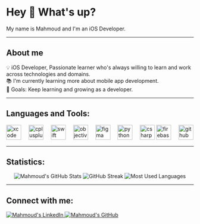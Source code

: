 <h1 align="left">Hey 👋 What's up?</h1>

<p align="left">My name is Mahmoud and I'm an iOS Developer.</p>

---

<h2 align="left">About me</h2>

<p align="left">
💡 iOS Developer, Passionate learner who's always willing to learn and work across technologies and domains.<br>
📚 I'm currently learning more about mobile app development.<br>
🎯 Goals: Keep learning and growing as a developer.
</p>

---

<h2 align="left">Languages and Tools:</h2>

<div align="left">
  <img src="https://cdn.jsdelivr.net/gh/devicons/devicon/icons/xcode/xcode-original.svg" height="40" alt="xcode logo"  />
  <img width="12" />
  <img src="https://cdn.jsdelivr.net/gh/devicons/devicon/icons/cplusplus/cplusplus-original.svg" height="40" alt="cplusplus logo"  />
  <img width="12" />
  <img src="https://cdn.jsdelivr.net/gh/devicons/devicon/icons/swift/swift-original.svg" height="40" alt="swift logo"  />
  <img width="12" />
  <img src="https://cdn.jsdelivr.net/gh/devicons/devicon/icons/objectivec/objectivec-plain.svg" height="40" alt="objectivec logo"  />
  <img width="12" />
  <img src="https://cdn.jsdelivr.net/gh/devicons/devicon/icons/figma/figma-original.svg" height="40" alt="figma logo"  />
  <img width="12" />
  <img src="https://cdn.jsdelivr.net/gh/devicons/devicon/icons/python/python-original.svg" height="40" alt="python logo"  />
  <img width="12" />
  <img src="https://cdn.jsdelivr.net/gh/devicons/devicon/icons/csharp/csharp-original.svg" height="40" alt="csharp logo"  />
  <img src="https://cdn.jsdelivr.net/gh/devicons/devicon/icons/firebase/firebase-plain.svg" height="40" alt="firebase logo"  />
  <img width="12" />
  <img src="https://cdn.jsdelivr.net/gh/devicons/devicon/icons/github/github-original.svg" height="40" alt="github logo"  />
</div>

---

<h2 align="left">Statistics:</h2>

<div align="center">
  <img src="https://github-readme-stats.vercel.app/api?username=Mahmoud810&show_icons=true&theme=radical" alt="Mahmoud's GitHub Stats" />
  <!--<img src="https://github-readme-streak-stats.herokuapp.com?user=mahmoud810&theme=radical&hide_border=true" alt="Mahmoud's GitHub Streak" /> -->
  <img src="https://streak-stats.demolab.com?user=Mahmoud810&theme=radical&hide_border=true" alt="GitHub Streak" />
  <img src="https://github-readme-stats.vercel.app/api/top-langs/?username=Mahmoud810&layout=compact&theme=radical" alt="Most Used Languages" />
</div>

---

<h2 align="left">Connect with me:</h2>

<p align="left">
<a href="https://linkedin.com/in/mahmoud-refat-b24026235" target="_blank">
  <img src="https://img.shields.io/badge/LinkedIn-0077B5?logo=linkedin&logoColor=white" alt="Mahmoud's LinkedIn" />
</a>
<a href="https://github.com/mahmoud810" target="_blank">
  <img src="https://img.shields.io/badge/GitHub-181717?logo=github&logoColor=white" alt="Mahmoud's GitHub" />
</a>
</p>
